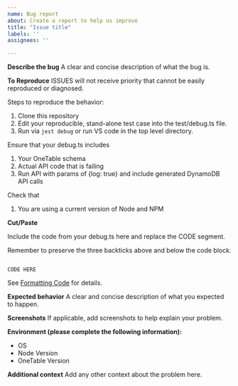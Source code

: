 ```yaml
---
name: Bug report
about: Create a report to help us improve
title: "Issue title"
labels: ''
assignees: ''

---
```


**Describe the bug**
A clear and concise description of what the bug is.

**To Reproduce**
ISSUES will not receive priority that cannot be easily reproduced or diagnosed.

Steps to reproduce the behavior:

1. Clone this repository
2. Edit your reproducible, stand-alone test case into the test/debug.ts file.
3. Run via `jest debug` or run VS code in the top level directory.

Ensure that your debug.ts includes
1. Your OneTable schema
2. Actual API code that is failing
3. Run API with params of {log: true} and include generated DynamoDB API calls

Check that
1. You are using a current version of Node and NPM

**Cut/Paste**

Include the code from your debug.ts here and replace the CODE segment.

Remember to preserve the three backticks above and below the code block.

```

CODE HERE

```

See [Formatting Code](https://www.freecodecamp.org/news/how-to-format-code-in-markdown/) for details.

**Expected behavior**
A clear and concise description of what you expected to happen.

**Screenshots**
If applicable, add screenshots to help explain your problem.

**Environment (please complete the following information):**
 - OS
 - Node Version
 - OneTable Version

**Additional context**
Add any other context about the problem here.
